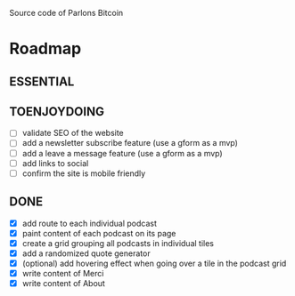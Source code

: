 Source code of Parlons Bitcoin

# Roadmap
## ESSENTIAL

## TOENJOYDOING
- [ ] validate SEO of the website
- [ ] add a newsletter subscribe feature (use a gform as a mvp)
- [ ] add a leave a message feature (use a gform as a mvp)
- [ ] add links to social
- [ ] confirm the site is mobile friendly
## DONE
- [x] add route to each individual podcast
- [x] paint content of each podcast on its page
- [x] create a grid grouping all podcasts in individual tiles
- [x] add a randomized quote generator
- [X] (optional) add hovering effect when going over a tile in the podcast grid
- [x] write content of Merci
- [x] write content of About